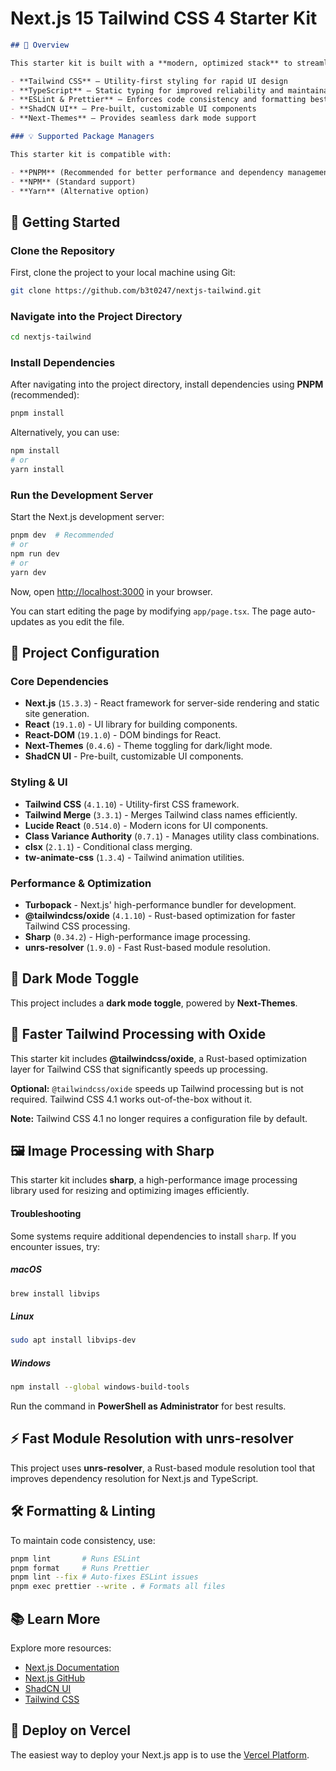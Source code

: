 # Next.js 15 Tailwind CSS 4 Starter Kit

```md
## 🚀 Overview

This starter kit is built with a **modern, optimized stack** to streamline development:

- **Tailwind CSS** – Utility-first styling for rapid UI design
- **TypeScript** – Static typing for improved reliability and maintainability
- **ESLint & Prettier** – Enforces code consistency and formatting best practices
- **ShadCN UI** – Pre-built, customizable UI components
- **Next-Themes** – Provides seamless dark mode support

### 💡 Supported Package Managers

This starter kit is compatible with:

- **PNPM** (Recommended for better performance and dependency management)
- **NPM** (Standard support)
- **Yarn** (Alternative option)
```

## 🏁 Getting Started

### **Clone the Repository**

First, clone the project to your local machine using Git:

```sh
git clone https://github.com/b3t0247/nextjs-tailwind.git
```

### **Navigate into the Project Directory**

```sh
cd nextjs-tailwind
```

### **Install Dependencies**

After navigating into the project directory, install dependencies using **PNPM** (recommended):

```sh
pnpm install
```

Alternatively, you can use:

```sh
npm install
# or
yarn install
```

### **Run the Development Server**

Start the Next.js development server:

```sh
pnpm dev  # Recommended
# or
npm run dev
# or
yarn dev
```

Now, open [http://localhost:3000](http://localhost:3000) in your browser.

You can start editing the page by modifying `app/page.tsx`. The page auto-updates as you edit the file.

## 🔧 Project Configuration

### **Core Dependencies**

- **Next.js** (`15.3.3`) - React framework for server-side rendering and static site generation.
- **React** (`19.1.0`) - UI library for building components.
- **React-DOM** (`19.1.0`) - DOM bindings for React.
- **Next-Themes** (`0.4.6`) - Theme toggling for dark/light mode.
- **ShadCN UI** - Pre-built, customizable UI components.

### **Styling & UI**

- **Tailwind CSS** (`4.1.10`) - Utility-first CSS framework.
- **Tailwind Merge** (`3.3.1`) - Merges Tailwind class names efficiently.
- **Lucide React** (`0.514.0`) - Modern icons for UI components.
- **Class Variance Authority** (`0.7.1`) - Manages utility class combinations.
- **clsx** (`2.1.1`) - Conditional class merging.
- **tw-animate-css** (`1.3.4`) - Tailwind animation utilities.

### **Performance & Optimization**

- **Turbopack** - Next.js' high-performance bundler for development.
- **@tailwindcss/oxide** (`4.1.10`) - Rust-based optimization for faster Tailwind CSS processing.
- **Sharp** (`0.34.2`) - High-performance image processing.
- **unrs-resolver** (`1.9.0`) - Fast Rust-based module resolution.

## 🎨 Dark Mode Toggle

This project includes a **dark mode toggle**, powered by **Next-Themes**.

## 🚀 Faster Tailwind Processing with Oxide

This starter kit includes **@tailwindcss/oxide**, a Rust-based optimization layer for Tailwind CSS that significantly speeds up processing.

**Optional:** `@tailwindcss/oxide` speeds up Tailwind processing but is not required. Tailwind CSS 4.1 works out-of-the-box without it.

**Note:** Tailwind CSS 4.1 no longer requires a configuration file by default.

## 🖼️ Image Processing with Sharp

This starter kit includes **sharp**, a high-performance image processing library used for resizing and optimizing images efficiently.

#### Troubleshooting

Some systems require additional dependencies to install `sharp`. If you encounter issues, try:

##### **macOS**

```sh
brew install libvips
```

##### **Linux**

```sh
sudo apt install libvips-dev
```

##### **Windows**

```sh
npm install --global windows-build-tools
```

Run the command in **PowerShell as Administrator** for best results.

## ⚡ Fast Module Resolution with unrs-resolver

This project uses **unrs-resolver**, a Rust-based module resolution tool that improves dependency resolution for Next.js and TypeScript.

## 🛠 Formatting & Linting

To maintain code consistency, use:

```sh
pnpm lint       # Runs ESLint
pnpm format     # Runs Prettier
pnpm lint --fix # Auto-fixes ESLint issues
pnpm exec prettier --write . # Formats all files
```

## 📚 Learn More

Explore more resources:

- [Next.js Documentation](https://nextjs.org/docs)
- [Next.js GitHub](https://github.com/vercel/next.js)
- [ShadCN UI](https://ui.shadcn.com/)
- [Tailwind CSS](https://tailwindcss.com/docs)

## 🚀 Deploy on Vercel

The easiest way to deploy your Next.js app is to use the [Vercel Platform](https://vercel.com/new?utm_medium=default-template&filter=next.js&utm_source=create-next-app&utm_campaign=create-next-app-readme).

